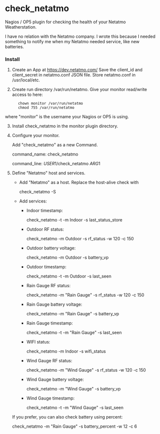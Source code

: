 check_netatmo
=============

Nagios / OP5 plugin for checking the health of your Netatmo Weatherstation.

I have no relation with the Netatmo company. I wrote this because I needed
something to notify me when my Netatmo needed service, like new batteries.

### Install ###

1. Create an App at https://dev.netatmo.com/
   Save the client_id and client_secret in netatmo.conf JSON file.
   Store netatmo.conf in /usr/local/etc.

2. Create run directory /var/run/netatmo.
   Give your monitor read/write access to here:

```
      chown monitor /var/run/netatmo
      chmod 755 /var/run/netatmo
```

   where "monitor" is the username your Nagios or OP5 is using.

3. Install check_netatmo in the monitor plugin directory.

4. Configure your monitor.

   Add "check_netatmo" as a new Command.

      command_name: check_netatmo

      command_line: $USER1$/check_netatmo $ARG1$

5. Define "Netatmo" host and services.

   - Add "Netatmo" as a host. Replace the host-alive check with

      check_netatmo -S

   - Add services:

     - Indoor timestamp:

        check_netatmo -t -m Indoor -s last_status_store

     - Outdoor RF status:

        check_netatmo -m Outdoor -s rf_status -w 120 -c 150

     - Outdoor battery voltage:

        check_netatmo -m Outdoor -s battery_vp

     - Outdoor timestamp:

        check_netatmo -t -m Outdoor -s last_seen

     - Rain Gauge RF status:

        check_netatmo -m "Rain Gauge" -s rf_status -w 120 -c 150

     - Rain Gauge battery voltage:

        check_netatmo -m "Rain Gauge" -s battery_vp

     - Rain Gauge timestamp:

        check_netatmo -t -m "Rain Gauge" -s last_seen

     - WIFI status:

        check_netatmo -m Indoor -s wifi_status

     - Wind Gauge RF status:

        check_netatmo -m "Wind Gauge" -s rf_status -w 120 -c 150

     - Wind Gauge battery voltage:

        check_netatmo -m "Wind Gauge" -s battery_vp

     - Wind Gauge timestamp:

        check_netatmo -t -m "Wind Gauge" -s last_seen

   If you prefer, you can also check battery using percent:

      check_netatmo -m "Rain Gauge" -s battery_percent -w 12 -c 6

